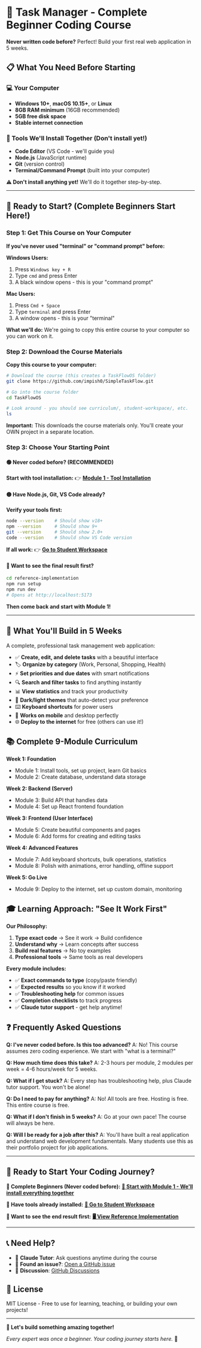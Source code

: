 # 🎯 Task Manager - Complete Beginner Coding Course

**Never written code before?** Perfect! Build your first real web application in 5 weeks.

## 📋 What You Need Before Starting

### 💻 Your Computer
- **Windows 10+**, **macOS 10.15+**, or **Linux**
- **8GB RAM minimum** (16GB recommended)
- **5GB free disk space**
- **Stable internet connection**

### 🧰 Tools We'll Install Together (Don't install yet!)
- **Code Editor** (VS Code - we'll guide you)
- **Node.js** (JavaScript runtime)
- **Git** (version control)
- **Terminal/Command Prompt** (built into your computer)

**⚠️ Don't install anything yet!** We'll do it together step-by-step.

---

## 🚀 Ready to Start? (Complete Beginners Start Here!)

### Step 1: Get This Course on Your Computer

**If you've never used "terminal" or "command prompt" before:**

**Windows Users:**
1. Press `Windows key + R`
2. Type `cmd` and press Enter
3. A black window opens - this is your "command prompt"

**Mac Users:**
1. Press `Cmd + Space`
2. Type `terminal` and press Enter
3. A window opens - this is your "terminal"

**What we'll do:**
We're going to copy this entire course to your computer so you can work on it.

### Step 2: Download the Course Materials

**Copy this course to your computer:**

```bash
# Download the course (this creates a TaskFlowOS folder)
git clone https://github.com/impish0/SimpleTaskFlow.git

# Go into the course folder
cd TaskFlowOS

# Look around - you should see curriculum/, student-workspace/, etc.
ls
```

**Important:** This downloads the course materials only. You'll create your OWN project in a separate location.

### Step 3: Choose Your Starting Point

#### 🟢 Never coded before? (RECOMMENDED)
**Start with tool installation:**
👉 **[Module 1 - Tool Installation](curriculum/module-1/README.md)**

#### 🟡 Have Node.js, Git, VS Code already?
**Verify your tools first:**
```bash
node --version    # Should show v18+
npm --version     # Should show 9+  
git --version     # Should show 2.0+
code --version    # Should show VS Code version
```
**If all work:** 👉 **[Go to Student Workspace](student-workspace/README.md)**

#### 🔵 Want to see the final result first?
```bash
cd reference-implementation
npm run setup
npm run dev
# Opens at http://localhost:5173
```
**Then come back and start with Module 1!**

---

## 🎯 What You'll Build in 5 Weeks

A complete, professional task management web application:

- ✅ **Create, edit, and delete tasks** with a beautiful interface
- 🏷️ **Organize by category** (Work, Personal, Shopping, Health)
- ⚡ **Set priorities and due dates** with smart notifications
- 🔍 **Search and filter tasks** to find anything instantly
- 📊 **View statistics** and track your productivity
- 🎨 **Dark/light themes** that auto-detect your preference
- ⌨️ **Keyboard shortcuts** for power users
- 📱 **Works on mobile** and desktop perfectly
- 🌐 **Deploy to the internet** for free (others can use it!)

## 📚 Complete 9-Module Curriculum

**Week 1: Foundation**
- Module 1: Install tools, set up project, learn Git basics
- Module 2: Create database, understand data storage

**Week 2: Backend (Server)**  
- Module 3: Build API that handles data
- Module 4: Set up React frontend foundation

**Week 3: Frontend (User Interface)**
- Module 5: Create beautiful components and pages
- Module 6: Add forms for creating and editing tasks

**Week 4: Advanced Features**
- Module 7: Add keyboard shortcuts, bulk operations, statistics  
- Module 8: Polish with animations, error handling, offline support

**Week 5: Go Live**
- Module 9: Deploy to the internet, set up custom domain, monitoring

## 🎓 Learning Approach: "See It Work First"

**Our Philosophy:**
1. **Type exact code** → See it work → Build confidence
2. **Understand why** → Learn concepts after success
3. **Build real features** → No toy examples
4. **Professional tools** → Same tools as real developers

**Every module includes:**
- ✅ **Exact commands to type** (copy/paste friendly)
- ✅ **Expected results** so you know if it worked
- ✅ **Troubleshooting help** for common issues
- ✅ **Completion checklists** to track progress
- ✅ **Claude tutor support** - get help anytime!

## ❓ Frequently Asked Questions

**Q: I've never coded before. Is this too advanced?**
A: No! This course assumes zero coding experience. We start with "what is a terminal?"

**Q: How much time does this take?**
A: 2-3 hours per module, 2 modules per week = 4-6 hours/week for 5 weeks.

**Q: What if I get stuck?**
A: Every step has troubleshooting help, plus Claude tutor support. You won't be alone!

**Q: Do I need to pay for anything?**
A: No! All tools are free. Hosting is free. This entire course is free.

**Q: What if I don't finish in 5 weeks?**
A: Go at your own pace! The course will always be here.

**Q: Will I be ready for a job after this?**
A: You'll have built a real application and understand web development fundamentals. Many students use this as their portfolio project for job applications.

---

## 🚀 Ready to Start Your Coding Journey?

**👋 Complete Beginners (Never coded before):**
**[📖 Start with Module 1 - We'll install everything together](curriculum/module-1/README.md)**

**🔧 Have tools already installed:**
**[📁 Go to Student Workspace](student-workspace/README.md)**

**👀 Want to see the end result first:**
**[🖥️ View Reference Implementation](reference-implementation/README.md)**

---

## 📞 Need Help?

- 🤖 **Claude Tutor**: Ask questions anytime during the course
- 🐛 **Found an issue?**: [Open a GitHub issue](https://github.com/impish0/TaskFlowOS/issues)
- 💬 **Discussion**: [GitHub Discussions](https://github.com/impish0/TaskFlowOS/discussions)

## 📜 License

MIT License - Free to use for learning, teaching, or building your own projects!

---

**🎉 Let's build something amazing together!**

*Every expert was once a beginner. Your coding journey starts here.* 🚀